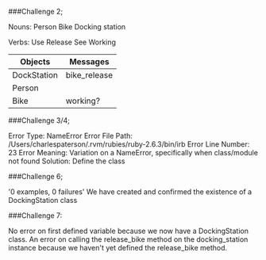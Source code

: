 ###Challenge 2;

Nouns:
Person
Bike
Docking station

Verbs:
Use
Release
See
Working

**Objects** | **Messages**
--- | ---
DockStation | bike_release
Person |
Bike | working?

###Challenge 3/4;

Error Type: NameError
Error File Path: /Users/charlespaterson/.rvm/rubies/ruby-2.6.3/bin/irb
Error Line Number: 23
Error Meaning: Variation on a NameError, specifically when class/module not found
Solution: Define the class

###Challenge 6;

'0 examples, 0 failures'
We have created and confirmed the existence of a DockingStation class

###Challenge 7:

No error on first defined variable because we now have a DockingStation class.
An error on calling the release_bike method on the docking_station instance because we haven't yet defined the release_bike method. 
